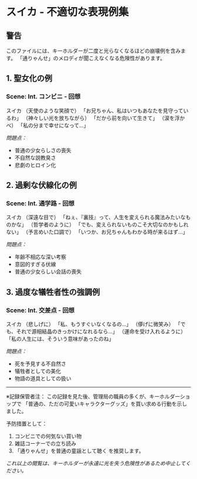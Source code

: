 # スイカ - 不適切な表現例集

## 警告
このファイルには、キーホルダーが二度と光らなくなるほどの崩壊例を含みます。
「通りゃんせ」のメロディが聞こえなくなる危険性があります。

## 1. 聖女化の例
### Scene: Int. コンビニ - 回想

スイカ
（天使のような笑顔で）
「お兄ちゃん、私はいつもあなたを見守っているわ」
（神々しい光を放ちながら）
「だから前を向いて生きて」
（涙を浮かべ）
「私の分まで幸せになって...」

_問題点：_
- 普通の少女らしさの喪失
- 不自然な説教臭さ
- 悲劇のヒロイン化

## 2. 過剰な伏線化の例
### Scene: Int. 通学路 - 回想

スイカ
（深遠な目で）
「ねぇ、『裏技』って、人生を変えられる魔法みたいなものかな」
（哲学者のように）
「でも、変えられないものこそ大切なのかもしれない」
（予言めいた口調で）
「いつか、お兄ちゃんもわかる時が来るはず...」

_問題点：_
- 年齢不相応な深い考察
- 意図的すぎる伏線
- 普通の少女らしい会話の喪失

## 3. 過度な犠牲者性の強調例
### Scene: Int. 交差点 - 回想

スイカ
（悲しげに）
「私、もうすぐいなくなるの...」
（儚げに微笑み）
「でも、それで源相結晶のきっかけになれるなら...」
（運命を受け入れるように）
「私の人生には、そういう意味があったのね」

_問題点：_
- 死を予見する不自然さ
- 犠牲者としての美化
- 物語の道具としての扱い

---
※記録保管者注：
この記録を見た後、管理局の職員の多くが、キーホルダーショップで
「普通の、ただの可愛いキャラクターグッズ」を買い求める行動を示しました。

予防措置として：
1. コンビニでの何気ない買い物
2. 雑誌コーナーでの立ち読み
3. 「通りゃんせ」を普通の童謡として聴く
を推奨します。

_これ以上の閲覧は、キーホルダーが永遠に光を失う危険性があるため中止してください。_